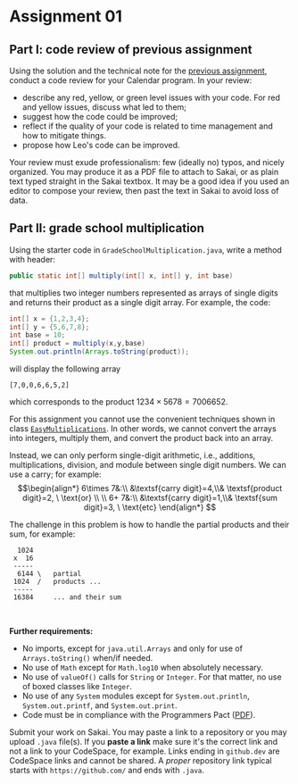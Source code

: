 # Assignment 01

## Part I: code review of previous assignment

Using the solution and the technical note for the [previous assignment](../00-perpetual-calendar/), conduct a code review for your Calendar program. In your review:

* describe any red, yellow, or green level issues with your code. For red and yellow issues, discuss what led to them;
* suggest how the code could be improved;
* reflect if the quality of your code is related to time management and how to mitigate things.
* propose how Leo's code can be improved.

Your review must exude professionalism: few (ideally no) typos, and nicely organized. You may produce it as a PDF file to attach to Sakai, or as plain text typed straight in the Sakai textbox. It may be a good idea if you used an editor to compose your review, then past the text in Sakai to avoid loss of data.

## Part II: grade school multiplication

Using the starter code in ``GradeSchoolMultiplication.java``, write a method with header:
```java
public static int[] multiply(int[] x, int[] y, int base)
```
that multiplies two integer numbers represented as arrays of single digits and returns their product as a single digit array. For example, the code:
```java
int[] x = {1,2,3,4};
int[] y = {5,6,7,8};
int base = 10;
int[] product = multiply(x,y,base)
System.out.println(Arrays.toString(product));
```
will display the following array
```
[7,0,0,6,6,5,2]
```
which corresponds to the product $1234\times 5678=7006652$.

For this assignment you cannot use the convenient techniques shown in class [`EasyMultiplications`](./EasyMultiplications.java). In other words, we cannot convert the arrays into integers, multiply them, and convert the product back into an array.

Instead, we can only perform single-digit arithmetic, i.e., additions, multiplications, division, and module between single digit numbers. We can use a carry; for example:
$$\begin{align*}
6\times 7&:\\ &\textsf{carry digit}=4,\\& \textsf{product digit}=2, \ \text{or} \\ \\
6+ 7&:\\ &\textsf{carry digit}=1,\\& \textsf{sum digit}=3, \ \text{etc}
\end{align*}
$$

The challenge in this problem is how to handle the partial products and their sum, for example:
```
  1024
 x  16
 -----
  6144 \   partial
 1024  /   products ...
 -----
 16384     ... and their sum
```
<br/>

**Further requirements:**

* No imports, except for `java.util.Arrays` and only for use of `Arrays.toString()` when/if needed.
* No use of `Math` except for `Math.log10` when absolutely necessary.
* No use of `valueOf()` calls for `String` or `Integer`. For that matter, no use of boxed classes like `Integer`.
* No use of any `System` modules except for `System.out.println`, `System.out.printf`, and `System.out.print`.
* Code must be in compliance with the Programmers Pact ([PDF](../misc/ProgrammerPact.pdf)).

Submit your work on Sakai. You may paste a link to a repository or you may upload ``.java`` file(s). If you **paste a link** make sure it's the correct link and not a link to your CodeSpace, for example. Links ending in ``github.dev`` are CodeSpace links and cannot be shared. A *proper* repository link typical starts with ``https://github.com/`` and ends with ``.java``.